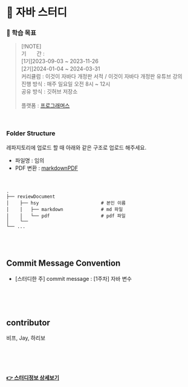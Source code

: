 
# 📖 자바 스터디


### 🔷 학습 목표
 
> [!NOTE]\
> 기 &nbsp;&nbsp;&nbsp;&nbsp;&nbsp; 간 : <br/>
> [1기]2023-09-03 ~ 2023-11-26 <br/>
> [2기]2024-01-04 ~ 2024-03-31 <br/>
> 커리큘럼 : 이것이 자바다 개정판 서적 / 이것이 자바다 개정판 유튜브 강의 <br/>
> 진행 방식 : 매주 일요일 오전 8시 ~ 12시 <br/>
> 공유 방식 : 깃허브 저장소 <br/><br/>
> 플랫폼 : [프로그래머스](https://community.programmers.co.kr/study/1519)
>


<br/>


### Folder Structure

레파지토리에 업로드 할 때 아래와 같은 구조로 업로드 해주세요. <br/>

* 파일명 : 임의
* PDF 변환 : <a href="https://marketplace.visualstudio.com/items?itemName=yzane.markdown-pdf">markdownPDF</a>

<br/>

    .
    ├── reviewDocument
    │    ├── hsy                       # 본인 이름
    │    │   ├── markdown              # md 파일
    │    │   └── pdf                   # pdf 파일
    │    └──  
    └── ...

<br/>


<br/>
  
## Commit Message Convention

- [스터디한 주] commit message : [1주차] 자바 변수

<br/><br/><br/>


## contributor
비프, Jay, 하리보

<br/><br/><br/>

#### [👉 스터디정보 상세보기](https://community.programmers.co.kr/study/1519)




